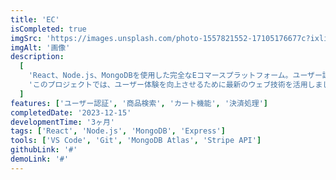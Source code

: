 ```yaml
---
title: 'EC'
isCompleted: true
imgSrc: 'https://images.unsplash.com/photo-1557821552-17105176677c?ixlib=rb-4.0.3&ixid=MnwxMjA3fDB8MHxwaG90by1wYWdlfHx8fGVufDB8fHx8&auto=format&fit=crop&w=1632&q=80'
imgAlt: '画像'
description:
  [
    'React、Node.js、MongoDBを使用した完全なEコマースプラットフォーム。ユーザー認証、商品検索、カート機能、決済処理を実装しました。',
    'このプロジェクトでは、ユーザー体験を向上させるために最新のウェブ技術を活用しました。レスポンシブデザインを採用し、あらゆるデバイスで最適な表示を実現しています。また、パフォーマンスの最適化にも注力し、高速な読み込み時間を実現しました。',
  ]
features: ['ユーザー認証', '商品検索', 'カート機能', '決済処理']
completedDate: '2023-12-15'
developmentTime: '3ヶ月'
tags: ['React', 'Node.js', 'MongoDB', 'Express']
tools: ['VS Code', 'Git', 'MongoDB Atlas', 'Stripe API']
githubLink: '#'
demoLink: '#'
---
```

